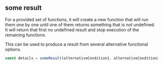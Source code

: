 ## some result

For a provided set of functions, it will create a new function that will run them one by one until one of them returns something that is _not_ undefined.
It will return that first no undefined result and stop execution of the remaining functions.

This can be used to produce a result from several alternative functional options.

```javascript
const details = someResult(alternativeCondition1, alternativeCondition2, etc)(event)
```

